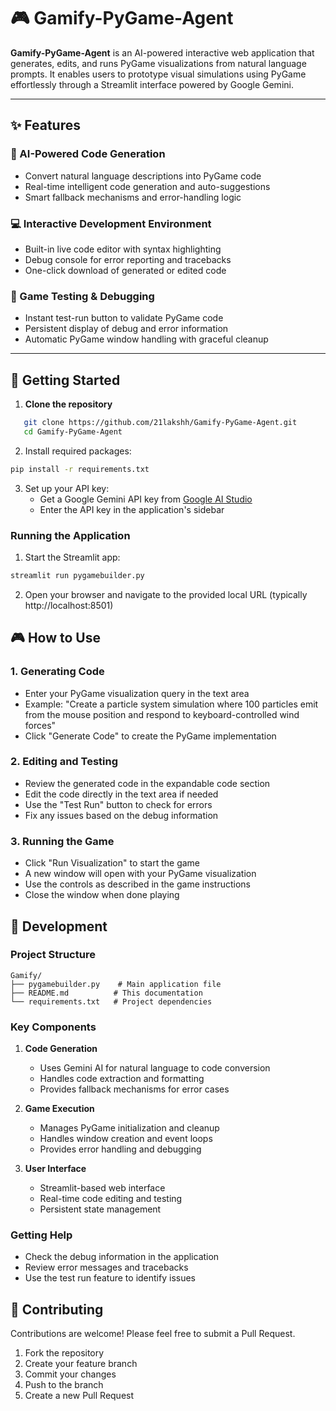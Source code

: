 # 🎮 Gamify-PyGame-Agent

**Gamify-PyGame-Agent** is an AI-powered interactive web application that generates, edits, and runs PyGame visualizations from natural language prompts. It enables users to prototype visual simulations using PyGame effortlessly through a Streamlit interface powered by Google Gemini.

---

## ✨ Features

### 🧠 AI-Powered Code Generation
- Convert natural language descriptions into PyGame code
- Real-time intelligent code generation and auto-suggestions
- Smart fallback mechanisms and error-handling logic

### 💻 Interactive Development Environment
- Built-in live code editor with syntax highlighting
- Debug console for error reporting and tracebacks
- One-click download of generated or edited code

### 🧪 Game Testing & Debugging
- Instant test-run button to validate PyGame code
- Persistent display of debug and error information
- Automatic PyGame window handling with graceful cleanup

---

## 🚀 Getting Started

1. **Clone the repository**
```bash
   git clone https://github.com/21lakshh/Gamify-PyGame-Agent.git
   cd Gamify-PyGame-Agent
 ```

2. Install required packages:

```bash
pip install -r requirements.txt
```

3. Set up your API key:
   - Get a Google Gemini API key from [Google AI Studio](https://makersuite.google.com/app/apikey)
   - Enter the API key in the application's sidebar

### Running the Application

1. Start the Streamlit app:
```bash
streamlit run pygamebuilder.py
```

2. Open your browser and navigate to the provided local URL (typically http://localhost:8501)

## 🎮 How to Use

### 1. Generating Code
- Enter your PyGame visualization query in the text area
- Example: "Create a particle system simulation where 100 particles emit from the mouse position and respond to keyboard-controlled wind forces"
- Click "Generate Code" to create the PyGame implementation

### 2. Editing and Testing
- Review the generated code in the expandable code section
- Edit the code directly in the text area if needed
- Use the "Test Run" button to check for errors
- Fix any issues based on the debug information

### 3. Running the Game
- Click "Run Visualization" to start the game
- A new window will open with your PyGame visualization
- Use the controls as described in the game instructions
- Close the window when done playing


## 🔧 Development

### Project Structure
```
Gamify/
├── pygamebuilder.py    # Main application file
├── README.md          # This documentation
└── requirements.txt   # Project dependencies
```

### Key Components
1. **Code Generation**
   - Uses Gemini AI for natural language to code conversion
   - Handles code extraction and formatting
   - Provides fallback mechanisms for error cases

2. **Game Execution**
   - Manages PyGame initialization and cleanup
   - Handles window creation and event loops
   - Provides error handling and debugging

3. **User Interface**
   - Streamlit-based web interface
   - Real-time code editing and testing
   - Persistent state management

### Getting Help
- Check the debug information in the application
- Review error messages and tracebacks
- Use the test run feature to identify issues

## 🤝 Contributing

Contributions are welcome! Please feel free to submit a Pull Request.

1. Fork the repository
2. Create your feature branch
3. Commit your changes
4. Push to the branch
5. Create a new Pull Request